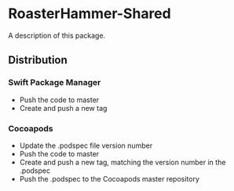 # RoasterHammer-Shared

A description of this package.

## Distribution

### Swift Package Manager

* Push the code to master
* Create and push a new tag

### Cocoapods

* Update the .podspec file version number
* Push the code to master
* Create and push a new tag, matching the version number in the .podspec
* Push the .podspec to the Cocoapods master repository
